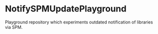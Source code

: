 # NotifySPMUpdatePlayground

Playground repository which experiments outdated notification of libraries via SPM.

